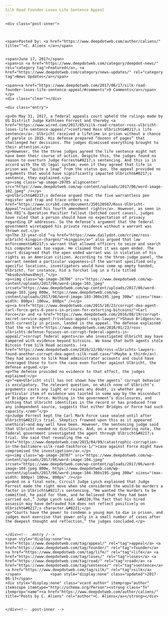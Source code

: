 ```yaml
---
Silk Road Founder Loses Life Sentence Appeal
---
```

<article class="post-listing post-20691 post type-post status-publish format-standard has-post-thumbnail hentry category-deepdot-news category-news-updates tag-appeal tag-founder tag-life tag-loses tag-road tag-sentence tag-silk">
    
    <div class="post-inner">
    
    
        
    <span>Posted by: <a href="https://www.deepdotweb.com/author/caliens/" title="">C. Aliens </a></span>
    
    
    <span>June 17, 2017</span>
    <span>in <a href="https://www.deepdotweb.com/category/deepdot-news/" rel="category tag">Featured</a>, <a href="https://www.deepdotweb.com/category/news-updates/" rel="category tag">News Updates</a></span>
    
    <span><a href="https://www.deepdotweb.com/2017/06/17/silk-road-founder-loses-life-sentence-appeal/#comments">9 Comments</a></span>
    </p>
    <div class="clear"></div>
    
    <div class="entry">
    
    <p>On May 31, 2017, a federal appeals court upheld the rulings made by US District Judge Kathleen Forrest and thereby <a href="https://www.wired.com/2017/05/silk-road-creator-ross-ulbricht-loses-life-sentence-appeal/">confirmed Ross Ulbricht&#8217;s life sentence</a>. Ulbricht received a lifetime in prison without a chance of parole in 2015. His defense prepared “dozens of pages” that challenged her decisions. The judges dismissed everything brought to their attention.</p>
    <p>However, the the three judges agreed the life sentence might not have been their course of action. Despite this, the judges found no reason to overturn Judge Forrest&#8217;s sentencing. And this is in accord with the US legal system; even if they agreed that life in prison was “quite a leap” from the status quo, the appeal provided no arguments that would have significantly impacted Ulbricht&#8217;s sentence, they explained.</p>
    <p><img class="wp-image-20705 aligncenter" src="https://www.deepdotweb.com/wp-content/uploads/2017/06/word-image-102.jpeg" /></p>
    <p>Ulbricht&#8217;s defense argued that the five warrantless pen register and trap and trace orders <a href="https://www.scribd.com/document/350120587/Ross-Ulbricht-Appeal">violated his fourth amendment rights</a>. However, as seen in the FBI’s Operation Pacifier fallout (botched court cases), judges have ruled that a person should have no expectation of privacy regarding IP addresses. So the defense’s argument that the federal government wiretapped his private residence without a warrant was thrown out.</p>
    <p>The 33-year-old “<a href="https://www.dailydot.com/crime/ross-ulbricht-kingpin-charges/">kingpin</a>” also argued that law enforcement&#8217;s warrant that allowed officers to seize and search his computer was too vague. He claimed that it was open ended. The court disagreed that the open ended warrant was in violation of his rights as an American citizen. According to the three-judge panel, the warrant needed a particular vagueness—if the warrant specified only specific locations, investigators would have come up empty handed; Ulbricht, for instance, hid a Torchat log in a file titled “mbsobzvkhwx4hmjt.”</p>
    <p><img class="wp-image-20706" src="https://www.deepdotweb.com/wp-content/uploads/2017/06/word-image-103.jpeg" srcset="https://www.deepdotweb.com/wp-content/uploads/2017/06/word-image-103.jpeg 800w, https://www.deepdotweb.com/wp-content/uploads/2017/06/word-image-103-300x195.jpeg 300w" sizes="(max-width: 800px) 100vw, 800px" /></p>
    <p><a href="https://www.deepdotweb.com/2015/10/23/corrupt-dea-agent-carl-force-gets-6-years-in-prison-for-extorting-bitcoins/">Carl Force</a> and <a href="https://www.deepdotweb.com/2016/08/19/corrupt-secret-service-agent-frivolous-appeal-says-lawyer/">Shaun Bridges</a>, both currently in prison, landed in the appeal. The defense explained that the <a href="https://www.deepdotweb.com/2016/01/23/ross-ulbrichts-defense-focuses-on-corrupt-federal-agents-in-appeal/">corrupt federal agents</a> who investigated Ulbricht may have tampered with evidence beyond bitcoins. We know that both agents stole Bitcoin from Silk Road accounts. (<a href="https://www.deepdotweb.com/2016/12/08/ross-ulbrichts-lawyers-found-another-corrupt-dea-agent-silk-road-case/">Maybe a third</a>). They had access to Silk Road administrator accounts and could have leveraged those to turn the case even further against Ulbricht, the defense argued.</p>
    <p>The defense provided no evidence to that effect, the judges explained:</p>
    <p>“<em>Ulbricht still has not shown how the agents’ corrupt behavior is exculpatory. The relevant question, on which none of Ulbricht’s arguments casts any light or raises any doubt, is whether any particular item of evidence was tainted in some way by the misconduct of Bridges or Force. Nothing in the government’s disclosures, and nothing that Ulbricht identifies in the record or has produced from any independent source, suggests that either Bridges or Force had such capacity.</em>”</p>
    <p>Judge Forrest kept the Carl Mark Force case sealed until after Ulbricht&#8217;s trial. Skeptics frowned upon this as it appeared unethical—and may well have been. However, the sentencing judge said that Ulbricht needed no disclosure. And, on a more sobering note, the federal government investigated the agent through Ulbricht&#8217;s trial. She said that revealing the <a href="https://www.deepdotweb.com/2015/04/09/catastrophic-corruption-in-the-baltimore-silk-road-taskforce-1/">case against Force might have compromised the investigation</a>.</p>
    <p><img class="wp-image-20707" src="https://www.deepdotweb.com/wp-content/uploads/2017/06/word-image-104.jpeg" srcset="https://www.deepdotweb.com/wp-content/uploads/2017/06/word-image-104.jpeg 800w, https://www.deepdotweb.com/wp-content/uploads/2017/06/word-image-104-300x195.jpeg 300w" sizes="(max-width: 800px) 100vw, 800px" /></p>
    <p>And on a final note, Circuit Judge Lynch explained that Judge Forrest made the right move when she considered the would-be murders a factor in Ulbricht&#8217;s sentencing. “He wanted the murders to be committed, he paid for them, and he believed that they had been carried out,” Judge Lynch said. &#8220;The fact that his hired assassin may have defrauded him does not reflect positively on Ulbricht&#8217;s character.&#8221;</p>
    <p>“Courts have the power to condemn a young man to die in prison, and judges must exercise that power only in a small number of cases after the deepest thought and reflection,” the judges concluded.</p>
    
    
    </div><!-- .entry /-->
    <span style="display:none"><a href="https://www.deepdotweb.com/tag/appeal/" rel="tag">appeal</a> <a href="https://www.deepdotweb.com/tag/founder/" rel="tag">founder</a> <a href="https://www.deepdotweb.com/tag/life/" rel="tag">life</a> <a href="https://www.deepdotweb.com/tag/loses/" rel="tag">loses</a> <a href="https://www.deepdotweb.com/tag/road/" rel="tag">road</a> <a href="https://www.deepdotweb.com/tag/sentence/" rel="tag">sentence</a> <a href="https://www.deepdotweb.com/tag/silk/" rel="tag">silk</a></span>				<span style="display:none" class="updated">2017-06-17</span>
    <div style="display:none" class="vcard author" itemprop="author" itemscope itemtype="http://schema.org/Person"><strong class="fn" itemprop="name"><a href="https://www.deepdotweb.com/author/caliens/" title="Posts by C. Aliens" rel="author">C. Aliens</a></strong></div>
    
    
    </div><!-- .post-inner -->
</article><!-- .post-listing -->

